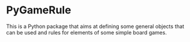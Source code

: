 # PyGameRule

This is a Python package that aims at defining some general objects that can be used
and rules for elements of some simple board games.
